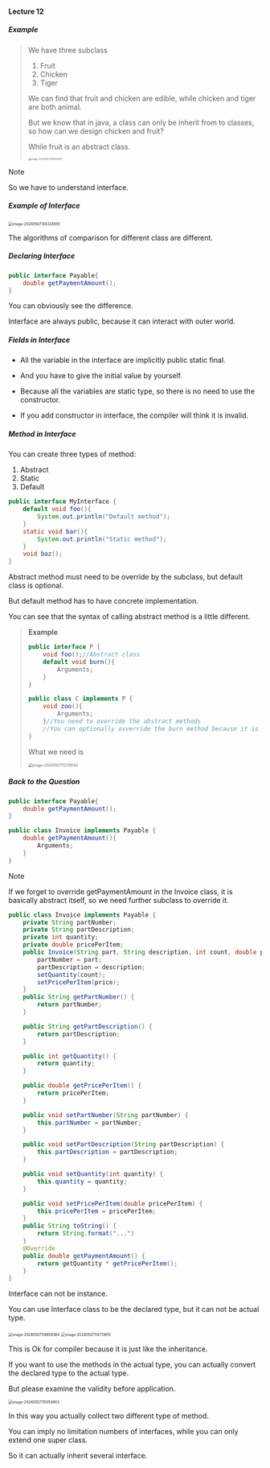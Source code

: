 #### Lecture 12

##### Example

> We have three subclass
>
> 1. Fruit
> 2. Chicken
> 3. Tiger
>
> We can find that fruit and chicken are edible, while chicken and tiger are both animal.
>
> But we know that in java, a class can only be inherit from to classes, so how can we design chicken and fruit? 
>
> While fruit is an abstract class.
>
> <img src="C:\Users\孙璟琦\AppData\Roaming\Typora\typora-user-images\image-20240507104109383.png" alt="image-20240507104109383" style="zoom:33%;" />

> [!NOTE]
>
> So we have to understand interface.

##### Example of Interface

<img src="C:\Users\孙璟琦\AppData\Roaming\Typora\typora-user-images\image-20240507104324855.png" alt="image-20240507104324855" style="zoom:50%;" />

The algorithms of comparison for different class are different.

##### Declaring Interface

```java
public interface Payable{
    double getPaymentAmount();
}
```

You can obviously see the difference.

Interface are always public, because it can interact with outer world.

##### Fields in Interface

- All the variable in the interface are implicitly public static final.

- And you have to give the initial value by yourself.

- Because all the variables are static type, so there is no need to use the constructor.
- If you add constructor in interface, the compiler will think it is invalid.

##### Method in Interface

You can create three types of method:

1. Abstract
2. Static
3. Default

```java
public interface MyInterface {
	default void foo(){
		System.out.println("Default method");
	}
	static void bar(){
		System.out.println("Static method");
	}
	void baz();
}
```

Abstract method must need to be override by the subclass, but default class is optional.

But default method has to have concrete implementation.

You can see that the syntax of calling abstract method is a little different.

> **Example**
>
> ```java
> public interface P {
>     void foo();//Abstract class
>     default void burn(){
>         Arguments;
>     }
> }
> ```
>
> ```java
> public class C implements P {
>     void zoo(){
>         Arguments;
>     }//You need to override the abstract methods
>     //You can optionally ovverride the burn method because it is default
> }
> ```
>
> What we need is 
>
> <img src="C:\Users\孙璟琦\AppData\Roaming\Typora\typora-user-images\image-20240507112316142.png" alt="image-20240507112316142" style="zoom:50%;" />

##### Back to the Question

```java
public interface Payable{
    double getPaymentAmount();
}
```

```java
public class Invoice implements Payable {
	double getPaymentAmount(){
        Arguments;
    }
}
```

> [!NOTE]
>
> If we forget to override getPaymentAmount in the Invoice class, it is basically abstract itself, so we need further subclass to override it.

```java
public class Invoice implements Payable {
    private String partNumber;
    private String partDescription;
    private int quantity;
    private double pricePerItem;
    public Invoice(String part, String description, int count, double price) {
        partNumber = part;
        partDescription = description;
        setQuantity(count);
        setPricePerItem(price);
    }
    public String getPartNumber() {
        return partNumber;
    }

    public String getPartDescription() {
        return partDescription;
    }

    public int getQuantity() {
        return quantity;
    }

    public double getPricePerItem() {
        return pricePerItem;
    }

    public void setPartNumber(String partNumber) {
        this.partNumber = partNumber;
    }

    public void setPartDescription(String partDescription) {
        this.partDescription = partDescription;
    }

    public void setQuantity(int quantity) {
        this.quantity = quantity;
    }

    public void setPricePerItem(double pricePerItem) {
        this.pricePerItem = pricePerItem;
    }
    public String toString() {
        return String.format("...")
    }
    @Override
    public double getPaymentAmount() {
        return getQuantity * getPricePerItem();
    }
}
```

Interface can not be instance.

You can use Interface class to be the declared type, but it can not be actual type.

<img src="C:\Users\孙璟琦\AppData\Roaming\Typora\typora-user-images\image-20240507114658364.png" alt="image-20240507114658364" style="zoom:50%;" />

<img src="C:\Users\孙璟琦\AppData\Roaming\Typora\typora-user-images\image-20240507114713610.png" alt="image-20240507114713610" style="zoom:50%;" />

This is Ok for compiler because it is just like the inheritance.

If you want to use the methods in the actual type, you can actually convert the declared type to the actual type.

But please examine the validity before application.

<img src="C:\Users\孙璟琦\AppData\Roaming\Typora\typora-user-images\image-20240507115054903.png" alt="image-20240507115054903" style="zoom:50%;" />

In this way you actually collect two different type of method.

You can imply no limitation numbers of interfaces, while you can only extend one super class.

So it can actually inherit several  interface.